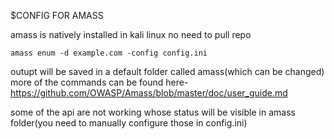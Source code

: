$CONFIG FOR AMASS 
                                 
                               
                               
amass is natively installed in kali linux no need to pull repo
 
    amass enum -d example.com -config config.ini
  
  outupt will be saved in a default folder called amass(which can be changed)
  more of the commands can be found here- https://github.com/OWASP/Amass/blob/master/doc/user_guide.md
  
some of the api are not working whose status will be visible in amass folder(you need to manually configure those in config.ini)
